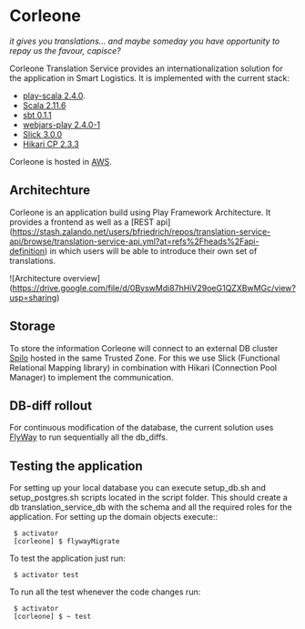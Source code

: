 # Corleone
*it gives you translations… and maybe someday you have opportunity to repay us the favour, capisce?*

Corleone Translation Service provides an internationalization solution for the application in Smart Logistics. It is
implemented with the current stack:
- [play-scala 2.4.0](https://www.playframework.com/).
- [Scala 2.11.6](http://www.scala-lang.org/)
- [sbt 0.1.1](http://www.scala-sbt.org/)
- [webjars-play 2.4.0-1](http://www.webjars.org/documentation)
- [Slick 3.0.0](http://slick.typesafe.com/doc/3.0.0/)
- [Hikari CP 2.3.3](https://github.com/brettwooldridge/HikariCP)

Corleone is hosted in [AWS](http://aws.amazon.com/).

## Architechture

Corleone is an application build using Play Framework Architecture. It provides a frontend as well as a [REST api]
(https://stash.zalando.net/users/bfriedrich/repos/translation-service-api/browse/translation-service-api.yml?at=refs%2Fheads%2Fapi-definition)
in which users will be able to introduce their own set of translations.

![Architecture overview] (https://drive.google.com/file/d/0ByswMdi87hHiV29oeG1QZXBwMGc/view?usp=sharing)

## Storage

To store the information Corleone will connect to an external DB cluster [Spilo](http://spilo.readthedocs.org/en/latest/)
hosted in the same Trusted Zone. For this we use Slick (Functional Relational Mapping library) in combination with
Hikari (Connection Pool Manager) to implement the communication.

## DB-diff rollout

For continuous modification of the database, the current solution uses [FlyWay](http://flywaydb.org) to run sequentially all the db_diffs.

## Testing the application

For setting up your local database you can execute setup_db.sh and setup_postgres.sh scripts located in the script folder.
This should create a db translation_service_db with the schema and all the required roles for the application.
For setting up the domain objects execute::

     $ activator
     [corleone] $ flywayMigrate

To test the application just run:

     $ activator test

To run all the test whenever the code changes run:

     $ activator
     [corleone] $ ~ test